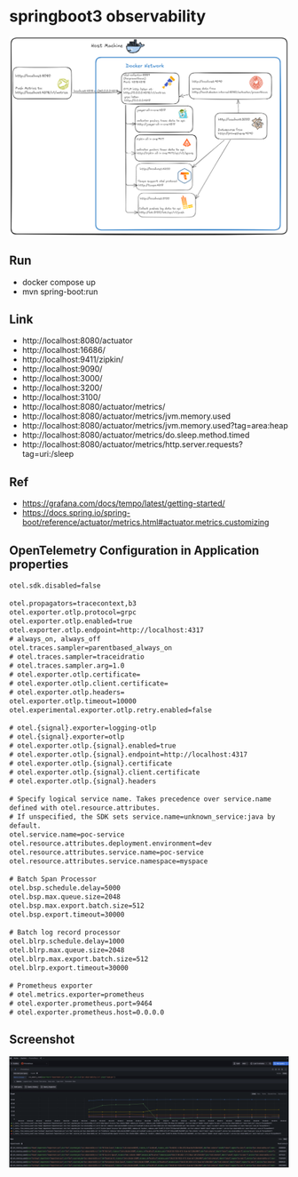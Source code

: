 # springboot3 observability

![Diagram](./image/lab5.png)

## Run
- docker compose up
- mvn spring-boot:run

## Link
- http://localhost:8080/actuator
- http://localhost:16686/
- http://localhost:9411/zipkin/
- http://localhost:9090/
- http://localhost:3000/
- http://localhost:3200/
- http://localhost:3100/
- http://localhost:8080/actuator/metrics/
- http://localhost:8080/actuator/metrics/jvm.memory.used
- http://localhost:8080/actuator/metrics/jvm.memory.used?tag=area:heap
- http://localhost:8080/actuator/metrics/do.sleep.method.timed
- http://localhost:8080/actuator/metrics/http.server.requests?tag=uri:/sleep

## Ref
- https://grafana.com/docs/tempo/latest/getting-started/
- https://docs.spring.io/spring-boot/reference/actuator/metrics.html#actuator.metrics.customizing

## OpenTelemetry Configuration in Application properties
```
otel.sdk.disabled=false

otel.propagators=tracecontext,b3
otel.exporter.otlp.protocol=grpc
otel.exporter.otlp.enabled=true
otel.exporter.otlp.endpoint=http://localhost:4317
# always_on, always_off
otel.traces.sampler=parentbased_always_on
# otel.traces.sampler=traceidratio
# otel.traces.sampler.arg=1.0
# otel.exporter.otlp.certificate=
# otel.exporter.otlp.client.certificate=
# otel.exporter.otlp.headers=
otel.exporter.otlp.timeout=10000
otel.experimental.exporter.otlp.retry.enabled=false

# otel.{signal}.exporter=logging-otlp
# otel.{signal}.exporter=otlp
# otel.exporter.otlp.{signal}.enabled=true
# otel.exporter.otlp.{signal}.endpoint=http://localhost:4317
# otel.exporter.otlp.{signal}.certificate
# otel.exporter.otlp.{signal}.client.certificate
# otel.exporter.otlp.{signal}.headers

# Specify logical service name. Takes precedence over service.name defined with otel.resource.attributes.
# If unspecified, the SDK sets service.name=unknown_service:java by default.
otel.service.name=poc-service
otel.resource.attributes.deployment.environment=dev
otel.resource.attributes.service.name=poc-service
otel.resource.attributes.service.namespace=myspace

# Batch Span Processor
otel.bsp.schedule.delay=5000
otel.bsp.max.queue.size=2048
otel.bsp.max.export.batch.size=512
otel.bsp.export.timeout=30000

# Batch log record processor
otel.blrp.schedule.delay=1000
otel.blrp.max.queue.size=2048
otel.blrp.max.export.batch.size=512
otel.blrp.export.timeout=30000

# Prometheus exporter
# otel.metrics.exporter=prometheus
# otel.exporter.prometheus.port=9464
# otel.exporter.prometheus.host=0.0.0.0
```

## Screenshot
![Query1](./image/screenshot/query1.png)